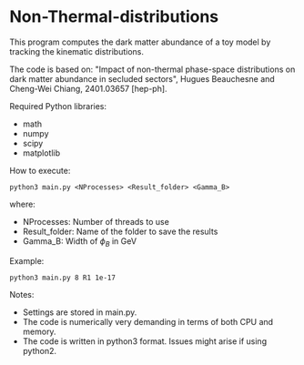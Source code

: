 # Non-Thermal-distributions

This program computes the dark matter abundance of a toy model by tracking the kinematic distributions. 

The code is based on:
"Impact of non-thermal phase-space distributions on dark matter abundance in secluded sectors", Hugues Beauchesne and Cheng-Wei Chiang, 2401.03657 [hep-ph].

Required Python libraries:
- math
- numpy
- scipy
- matplotlib

How to execute:

    python3 main.py <NProcesses> <Result_folder> <Gamma_B>
  
where:
- NProcesses: Number of threads to use
- Result_folder: Name of the folder to save the results
- Gamma_B: Width of $\phi_B$ in GeV
  
Example:

    python3 main.py 8 R1 1e-17

Notes:
- Settings are stored in main.py.
- The code is numerically very demanding in terms of both CPU and memory.
- The code is written in python3 format. Issues might arise if using python2.
